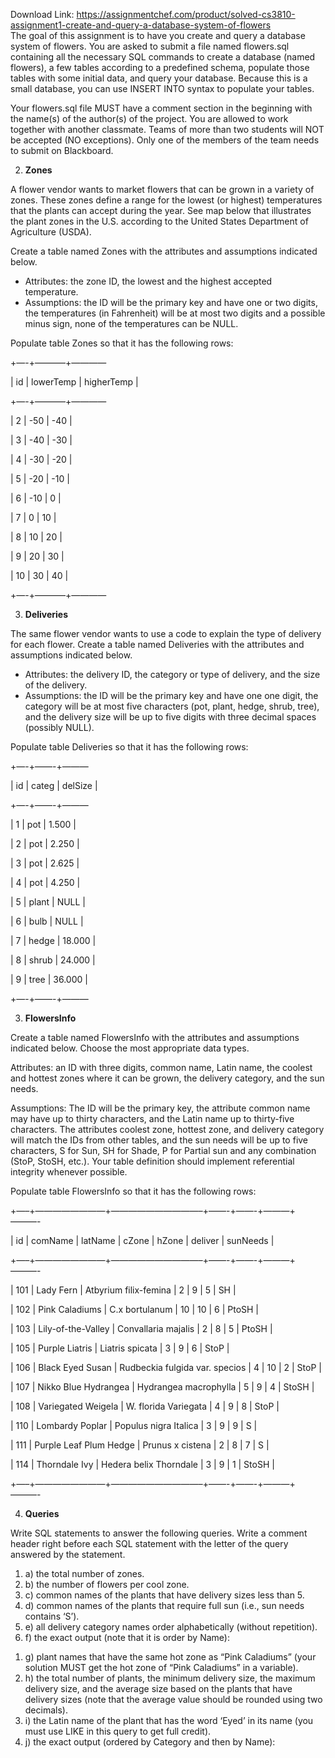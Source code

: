 Download Link: https://assignmentchef.com/product/solved-cs3810-assignment1-create-and-query-a-database-system-of-flowers
<br>
The goal of this assignment is to have you create and query a database system of flowers.  You are asked to submit a file named flowers.sql containing all the necessary SQL commands to create a database (named flowers), a few tables according to a predefined schema, populate those tables with some initial data, and query your database. Because this is a small database, you can use INSERT INTO syntax to populate your tables.

Your flowers.sql file MUST have a comment section in the beginning with the name(s) of the author(s) of the project.  You are allowed to work together with another classmate.  Teams of more than two students will NOT be accepted (NO exceptions).  Only one of the members of the team needs to submit on Blackboard.

<ol start="2">

 <li><strong> Zones</strong></li>

</ol>

A flower vendor wants to market flowers that can be grown in a variety of zones. These zones define a range for the lowest (or highest) temperatures that the plants can accept during the year. See map below that illustrates the plant zones in the U.S. according to the United States Department of Agriculture (USDA).

Create a table named Zones with the attributes and assumptions indicated below.

<ul>

 <li>Attributes: the zone ID, the lowest and the highest accepted temperature.</li>

 <li>Assumptions: the ID will be the primary key and have one or two digits, the temperatures (in Fahrenheit) will be at most two digits and a possible minus sign, none of the temperatures can be NULL.</li>

</ul>

Populate table Zones so that it has the following rows:

+—-+———–+————


| id | lowerTemp | higherTemp |

+—-+———–+————


|  2 |       -50 |        -40 |

|  3 |       -40 |        -30 |

|  4 |       -30 |        -20 |

|  5 |       -20 |        -10 |

|  6 |       -10 |          0 |

|  7 |         0 |         10 |

|  8 |        10 |         20 |

|  9 |        20 |         30 |

| 10 |        30 |         40 |

+—-+———–+————


<ol start="3">

 <li><strong> Deliveries</strong></li>

</ol>

The same flower vendor wants to use a code to explain the type of delivery for each flower. Create a table named Deliveries with the attributes and assumptions indicated below.

<ul>

 <li>Attributes: the delivery ID, the category or type of delivery, and the size of the delivery.</li>

 <li>Assumptions: the ID will be the primary key and have one one digit, the category will be at most five characters (pot, plant, hedge, shrub, tree), and the delivery size will be up to five digits with three decimal spaces (possibly NULL).</li>

</ul>

Populate table Deliveries so that it has the following rows:

+—-+——-+———


| id | categ | delSize |

+—-+——-+———


|  1 | pot   |   1.500 |

|  2 | pot   |   2.250 |

|  3 | pot   |   2.625 |

|  4 | pot   |   4.250 |

|  5 | plant |    NULL |

|  6 | bulb  |    NULL |

|  7 | hedge |  18.000 |

|  8 | shrub |  24.000 |

|  9 | tree  |  36.000 |

+—-+——-+———


<strong> </strong>

<ol start="3">

 <li><strong> FlowersInfo</strong></li>

</ol>

Create a table named FlowersInfo with the attributes and assumptions indicated below. Choose the most appropriate data types.

Attributes: an ID with three digits, common name, Latin name, the coolest and hottest zones where it can be grown, the delivery category, and the sun needs.

Assumptions: The ID will be the primary key, the attribute common name may have up to thirty characters, and the Latin name up to thirty-five characters. The attributes coolest zone, hottest zone, and delivery category will match the IDs from other tables, and the sun needs will be up to five characters, S for Sun, SH for Shade, P for Partial sun and any combination (StoP, StoSH, etc.). Your table definition should implement referential integrity whenever possible.

Populate table FlowersInfo so that it has the following rows:

+—–+————————+——————————–+——-+——-+———+———-


| id  | comName                | latName                        | cZone | hZone | deliver | sunNeeds |

+—–+————————+——————————–+——-+——-+———+———-


| 101 | Lady Fern              | Atbyrium filix-femina          |     2 |     9 |       5 | SH       |

| 102 | Pink Caladiums         | C.x bortulanum                 |    10 |    10 |       6 | PtoSH    |

| 103 | Lily-of-the-Valley     | Convallaria majalis            |     2 |     8 |       5 | PtoSH    |

| 105 | Purple Liatris         | Liatris spicata                |     3 |     9 |       6 | StoP     |

| 106 | Black Eyed Susan       | Rudbeckia fulgida var. specios |     4 |    10 |       2 | StoP     |

| 107 | Nikko Blue Hydrangea   | Hydrangea macrophylla          |     5 |     9 |       4 | StoSH    |

| 108 | Variegated Weigela     | W. florida Variegata           |     4 |     9 |       8 | StoP     |

| 110 | Lombardy Poplar        | Populus nigra Italica          |     3 |     9 |       9 | S        |

| 111 | Purple Leaf Plum Hedge | Prunus x cistena               |     2 |     8 |       7 | S        |

| 114 | Thorndale Ivy          | Hedera belix Thorndale         |     3 |     9 |       1 | StoSH    |

+—–+————————+——————————–+——-+——-+———+———-


<ol start="4">

 <li><strong> Queries</strong></li>

</ol>

Write SQL statements to answer the following queries. Write a comment header right before each SQL statement with the letter of the query answered by the statement.

<ol>

 <li>a) the total number of zones.</li>

 <li>b) the number of flowers per cool zone.</li>

 <li>c) common names of the plants that have delivery sizes less than 5.</li>

 <li>d) common names of the plants that require full sun (i.e., sun needs contains ‘S’).</li>

 <li>e) all delivery category names order alphabetically (without repetition).</li>

 <li>f) the exact output (note that it is order by Name):</li>

</ol>




<ol>

 <li>g) plant names that have the same hot zone as “Pink Caladiums” (your solution MUST get the hot zone of “Pink Caladiums” in a variable).</li>

 <li>h) the total number of plants, the minimum delivery size, the maximum delivery size, and the average size based on the plants that have delivery sizes (note that the average value should be rounded using two decimals).</li>

 <li>i) the Latin name of the plant that has the word ‘Eyed’ in its name (you must use LIKE in this query to get full credit).</li>

 <li>j) the exact output (ordered by Category and then by Name):</li>

</ol>


































<strong> </strong>